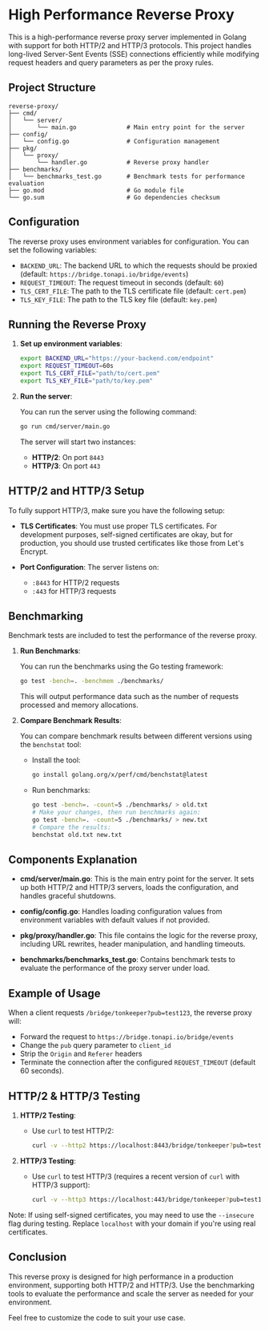 
# High Performance Reverse Proxy

This is a high-performance reverse proxy server implemented in Golang with support for both HTTP/2 and HTTP/3 protocols. This project handles long-lived Server-Sent Events (SSE) connections efficiently while modifying request headers and query parameters as per the proxy rules.

## Project Structure

```
reverse-proxy/
├── cmd/
│   └── server/
│       └── main.go              # Main entry point for the server
├── config/
│   └── config.go                # Configuration management
├── pkg/
│   └── proxy/
│       └── handler.go           # Reverse proxy handler
├── benchmarks/
│   └── benchmarks_test.go       # Benchmark tests for performance evaluation
├── go.mod                       # Go module file
└── go.sum                       # Go dependencies checksum
```

## Configuration

The reverse proxy uses environment variables for configuration. You can set the following variables:

- `BACKEND_URL`: The backend URL to which the requests should be proxied (default: `https://bridge.tonapi.io/bridge/events`)
- `REQUEST_TIMEOUT`: The request timeout in seconds (default: `60`)
- `TLS_CERT_FILE`: The path to the TLS certificate file (default: `cert.pem`)
- `TLS_KEY_FILE`: The path to the TLS key file (default: `key.pem`)

## Running the Reverse Proxy

1. **Set up environment variables**:
    ```bash
    export BACKEND_URL="https://your-backend.com/endpoint"
    export REQUEST_TIMEOUT=60s
    export TLS_CERT_FILE="path/to/cert.pem"
    export TLS_KEY_FILE="path/to/key.pem"
    ```

2. **Run the server**:

    You can run the server using the following command:

    ```bash
    go run cmd/server/main.go
    ```

    The server will start two instances:
    - **HTTP/2**: On port `8443`
    - **HTTP/3**: On port `443`

## HTTP/2 and HTTP/3 Setup

To fully support HTTP/3, make sure you have the following setup:

- **TLS Certificates**: You must use proper TLS certificates. For development purposes, self-signed certificates are okay, but for production, you should use trusted certificates like those from Let's Encrypt.

- **Port Configuration**: The server listens on:
  - `:8443` for HTTP/2 requests
  - `:443` for HTTP/3 requests

## Benchmarking

Benchmark tests are included to test the performance of the reverse proxy.

1. **Run Benchmarks**:

    You can run the benchmarks using the Go testing framework:

    ```bash
    go test -bench=. -benchmem ./benchmarks/
    ```

    This will output performance data such as the number of requests processed and memory allocations.

2. **Compare Benchmark Results**:

    You can compare benchmark results between different versions using the `benchstat` tool:

    - Install the tool:
      ```bash
      go install golang.org/x/perf/cmd/benchstat@latest
      ```
      
    - Run benchmarks:
      ```bash
      go test -bench=. -count=5 ./benchmarks/ > old.txt
      # Make your changes, then run benchmarks again:
      go test -bench=. -count=5 ./benchmarks/ > new.txt
      # Compare the results:
      benchstat old.txt new.txt
      ```

## Components Explanation

- **cmd/server/main.go**: This is the main entry point for the server. It sets up both HTTP/2 and HTTP/3 servers, loads the configuration, and handles graceful shutdowns.
  
- **config/config.go**: Handles loading configuration values from environment variables with default values if not provided.

- **pkg/proxy/handler.go**: This file contains the logic for the reverse proxy, including URL rewrites, header manipulation, and handling timeouts.

- **benchmarks/benchmarks_test.go**: Contains benchmark tests to evaluate the performance of the proxy server under load.

## Example of Usage

When a client requests `/bridge/tonkeeper?pub=test123`, the reverse proxy will:

- Forward the request to `https://bridge.tonapi.io/bridge/events`
- Change the `pub` query parameter to `client_id`
- Strip the `Origin` and `Referer` headers
- Terminate the connection after the configured `REQUEST_TIMEOUT` (default 60 seconds).

## HTTP/2 & HTTP/3 Testing

1. **HTTP/2 Testing**:
   - Use `curl` to test HTTP/2:
     ```bash
     curl -v --http2 https://localhost:8443/bridge/tonkeeper?pub=test123 --insecure
     ```

2. **HTTP/3 Testing**:
   - Use `curl` to test HTTP/3 (requires a recent version of `curl` with HTTP/3 support):
     ```bash
     curl -v --http3 https://localhost:443/bridge/tonkeeper?pub=test123 --insecure
     ```

Note: If using self-signed certificates, you may need to use the `--insecure` flag during testing. Replace `localhost` with your domain if you're using real certificates.

## Conclusion

This reverse proxy is designed for high performance in a production environment, supporting both HTTP/2 and HTTP/3. Use the benchmarking tools to evaluate the performance and scale the server as needed for your environment.

Feel free to customize the code to suit your use case.
